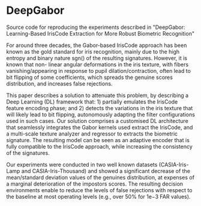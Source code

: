 # DeepGabor
Source code for reproducing the experiments described in "DeepGabor: Learning-Based IrisCode Extraction for More Robust Biometric Recognition" 

For around three decades, the Gabor-based IrisCode approach has been known as the gold standard for iris recognition, mainly due to the high  entropy and binary nature sgn() of the resulting signatures. However, it is known that non- linear angular deformations in the iris texture, with  fibers vanishing/appearing in response to pupil dilation/contraction, often lead to bit flipping of some coefficients, which spreads the genuine scores distribution, and increases false rejections.

This paper describes a solution to attenuate this problem, by describing a Deep Learning (DL) framework that: 1) partially emulates the IrisCode  feature encoding phase; and 2) detects the variations in the iris texture that will likely lead to bit flipping, autonomously adapting the filter  configurations used in such cases. Our solution comprises a customised DL architecture that seamlessly integrates the Gabor kernels used extract the IrisCode, and a multi-scale texture analyzer and regressor to extracts the biometric signature. The resulting model can be seen as an adaptive encoder that is fully compatible to the IrisCode approach, while increasing the consistency of the signatures.

Our experiments were conducted in two well known datasets (CASIA-Iris-Lamp and CASIA-Iris-Thousand) and showed a significant decrease of the mean/standard deviation values of the genuines distribution, at expenses of a marginal deterioration of the impostors scores. The resulting decision environments enable to reduce the levels of false rejections with respect to the baseline at most operating levels (e.g., over 50% for 1e−3 FAR values).
